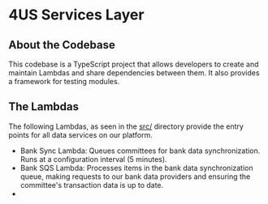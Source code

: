 # 4US Services Layer
## About the Codebase
This codebase is a TypeScript project that allows developers to create and maintain Lambdas and share dependencies between them. It also provides a framework for testing modules.

## The Lambdas
The following Lambdas, as seen in the [src/](./src) directory provide the entry points for all data services on our platform.

- Bank Sync Lambda: Queues committees for bank data synchronization. Runs at a configuration interval (5 minutes).
- Bank SQS Lambda: Processes items in the bank data synchronization queue, making requests to our bank data providers and ensuring the committee's transaction data is up to date.
- 

